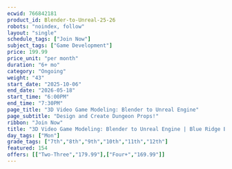 ```yaml
---
ecwid: 766842181
product_id: Blender-to-Unreal-25-26
robots: "noindex, follow"
layout: "single"
schedule_tags: ["Join Now"]
subject_tags: ["Game Development"]
price: 199.99
price_unit: "per month"
duration: "6+ mo"
category: "Ongoing"
weight: "43"
start_date: "2025-10-06"
end_date: "2026-05-18"
start_time: "6:00PM"
end_time: "7:30PM"
page_title: "3D Video Game Modeling: Blender to Unreal Engine"
page_subtitle: "Design and Create Dungeon Props!"
ribbon: "Join Now"
title: "3D Video Game Modeling: Blender to Unreal Engine | Blue Ridge Boost"
day_tags: ["Mon"]
grade_tags: ["7th","8th","9th","10th","11th","12th"]
featured: 154
offers: [["Two-Three","179.99"],["Four+","169.99"]]
---
```

